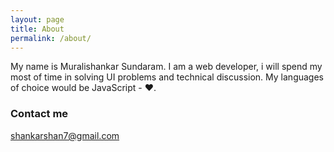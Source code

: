 ```yaml
---
layout: page
title: About
permalink: /about/
---
```


My name is Muralishankar Sundaram. I am a web developer, i will spend my most of time in solving UI problems and technical discussion. My languages of choice would be JavaScript - ❤.


### Contact me

[shankarshan7@gmail.com](mailto:shankarshan7@gmail.com)
